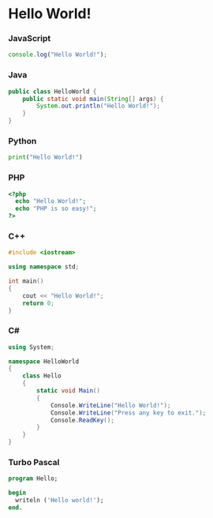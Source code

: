 # Hello World!

### JavaScript
```js
console.log("Hello World!");
```

### Java
```java
public class HelloWorld {
    public static void main(String[] args) {
        System.out.println("Hello World!");
    }
}
```

### Python
```python
print("Hello World!")
```

### PHP
```php
<?php
  echo "Hello World!";
  echo "PHP is so easy!";
?>
```

### C++
```cpp
#include <iostream>

using namespace std;

int main() 
{
    cout << "Hello World!";
    return 0;
}
```

### C#
```csharp
using System;

namespace HelloWorld
{
    class Hello 
    {
        static void Main() 
        {
            Console.WriteLine("Hello World!");
            Console.WriteLine("Press any key to exit.");
            Console.ReadKey();
        }
    }
}
```

### Turbo Pascal
```pascal
program Hello;

begin
  writeln ('Hello world!');
end.
```

